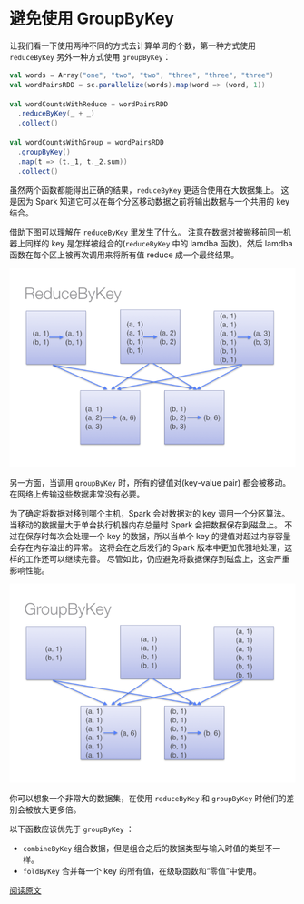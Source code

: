 # 避免使用 GroupByKey

让我们看一下使用两种不同的方式去计算单词的个数，第一种方式使用 `reduceByKey` 另外一种方式使用 `groupByKey`：

```scala
val words = Array("one", "two", "two", "three", "three", "three")
val wordPairsRDD = sc.parallelize(words).map(word => (word, 1))

val wordCountsWithReduce = wordPairsRDD
  .reduceByKey(_ + _)
  .collect()

val wordCountsWithGroup = wordPairsRDD
  .groupByKey()
  .map(t => (t._1, t._2.sum))
  .collect()
```

虽然两个函数都能得出正确的结果，`reduceByKey` 更适合使用在大数据集上。
这是因为 Spark 知道它可以在每个分区移动数据之前将输出数据与一个共用的 key 结合。

借助下图可以理解在 `reduceByKey` 里发生了什么。 注意在数据对被搬移前同一机器上同样的 key 是怎样被组合的(`reduceByKey` 中的 lamdba 函数)。然后 lamdba 函数在每个区上被再次调用来将所有值 reduce 成一个最终结果。

![](../images/reduce_by.png)

另一方面，当调用 `groupByKey` 时，所有的键值对(key-value pair) 都会被移动。在网络上传输这些数据非常没有必要。

为了确定将数据对移到哪个主机，Spark 会对数据对的 key 调用一个分区算法。
当移动的数据量大于单台执行机器内存总量时 Spark 会把数据保存到磁盘上。
不过在保存时每次会处理一个 key 的数据，所以当单个 key 的键值对超过内存容量会存在内存溢出的异常。 
这将会在之后发行的 Spark 版本中更加优雅地处理，这样的工作还可以继续完善。
尽管如此，仍应避免将数据保存到磁盘上，这会严重影响性能。

![](../images/group_by.png)

你可以想象一个非常大的数据集，在使用 `reduceByKey` 和 `groupByKey` 时他们的差别会被放大更多倍。

以下函数应该优先于 `groupByKey` ：

- `combineByKey` 组合数据，但是组合之后的数据类型与输入时值的类型不一样。
- `foldByKey` 合并每一个 key 的所有值，在级联函数和“零值”中使用。

[阅读原文](http://databricks.gitbooks.io/databricks-spark-knowledge-base/content/best_practices/prefer_reducebykey_over_groupbykey.html)
